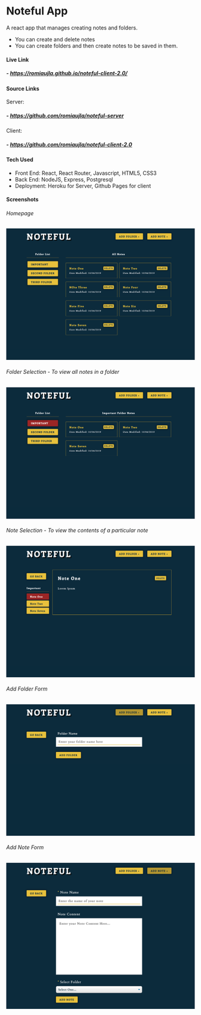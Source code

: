 # Noteful App
A react app that manages creating notes and folders.
- You can create and delete notes
- You can create folders and then create notes to be saved in them.

#### Live Link
##### - https://romiaujla.github.io/noteful-client-2.0/

#### Source Links
Server:
 ##### - https://github.com/romiaujla/noteful-server
Client:
 ##### - https://github.com/romiaujla/noteful-client-2.0

#### Tech Used
- Front End: React, React Router, Javascript, HTML5, CSS3
- Back End: NodeJS, Express, Postgresql
- Deployment: Heroku for Server, Github Pages for client

#### Screenshots
###### Homepage
![homepage](https://github.com/romiaujla/noteful-client-2.0/blob/master/screens/homepage.png)

###### Folder Selection - To view all notes in a folder
![homepage](https://github.com/romiaujla/noteful-client-2.0/blob/master/screens/selected-folder.png)

###### Note Selection - To view the contents of a particular note
![homepage](https://github.com/romiaujla/noteful-client-2.0/blob/master/screens/selected-note.png)

###### Add Folder Form
![homepage](https://github.com/romiaujla/noteful-client-2.0/blob/master/screens/add-folder.png)

###### Add Note Form
![homepage](https://github.com/romiaujla/noteful-client-2.0/blob/master/screens/add-note.png)

